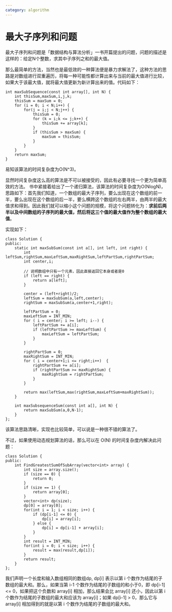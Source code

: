 ```yaml
---
category: algorithm
---
```

# 最大子序列和问题

最大子序列和问题是「数据结构与算法分析」一书开篇提出的问题，问题的描述是这样的：给定N个整数，求其中子序列之和的最大值。

那么最简单的方法，当然也是最低效的一种算法便是暴力求解法了，这种方法的思路是对数组进行双重遍历，将每一种可能性都计算出来与当前的最大值进行比较，如果大于该最大值，就将最大值更新为新计算出来的值。代码如下：

    int maxSubSequence(const int array[], int N) {
        int thisSum,maxSum,i,j,k;
        thisSum = maxSum = 0;
        for (i = 0; i < N;i++) {
            for(j = i;j < N;j++) {
                thisSum = 0;
                for (k = i;k <= j;k++) {
                    thisSum += array[k];
                }
                if (thisSum > maxSum) {
                    maxSum = thisSum;
                }
            }
        }
        return maxSum;
    }
    
易知该算法的时间复杂度为O(N^3)。

显然时间复杂度这么高的算法是不可以被接受的，因此有必要寻找一个更为简单高效的方法。
书中紧接着给出了一个递归算法，该算法的时间复杂度为O(NlogN)，思路如下：首先我们知道，一个数组的最大子序列，要么出现在这个数组的前一半，要么出现在这个数组的后一半，要么横跨这个数组的左右两半，由两半的最大值求和得到。因此我们就可以缩小这个问题的规模，将这个问题转化为：**求前后两半以及中间数组的子序列的最大值，然后将这三个值的最大值作为整个数组的最大值**。

实现如下：
    
    class Solution {
    public:
        static int maxSubSum(const int a[], int left, int right) {
            int leftSum,rightSum,maxLeftSum,maxRightSum,leftPartSum,rightPartSum;
            int center,i;
        
            // 说明数组中只有一个元素，因此直接返回它本身或者是0
            if (left == right) {
                return a[left];
            }
        
            center = (left+right)/2;
            leftSum = maxSubSum(a,left,center);
            rightSum = maxSubSum(a,center+1,right);
        
            leftPartSum = 0;
            maxLeftSum = INT_MIN;
            for ( i = center; i >= left; i--) {
                leftPartSum += a[i];
                if (leftPartSum >= maxLeftSum) {
                    maxLeftSum = leftPartSum;
                }
            }
        
            rightPartSum = 0;
            maxRightSum = INT_MIN;
            for ( i = center+1;i <= right;i++)  {
                rightPartSum += a[i];
                if (rightPartSum >= maxRightSum) {
                    maxRightSum = rightPartSum;
                }
            }
        
            return max(leftSum,max(rightSum,maxLeftSum+maxRightSum));
        }
        
        int maxSubsequenceSum(const int a[], int N) {
            return maxSubSum(a,0,N-1);
        }
    };

该算法思路清晰，实现也比较简单，可以说是一种很不错的算法了。

不过，如果使用动态规划算法的话，那么可以在 O(N) 的时间复杂度内解决此问题：

    class Solution {
    public:
        int FindGreatestSumOfSubArray(vector<int> array) {
            int size = array.size();
            if (size == 0) {
                return 0;
            }
            if (size == 1) {
                return array[0];
            }
            vector<int> dp(size);
            dp[0] = array[0];
            for(int i = 1; i < size; i++) {
                if (dp[i-1] <= 0) {
                    dp[i] = array[i];
                } else {
                    dp[i] = dp[i-1] + array[i];
                }
            }
            int result = INT_MIN;
            for(int i = 0; i < size; i++) {
                result = max(result,dp[i]);
            }
            return result;
        }
    };
    
我们声明一个长度和输入数组相同的数组dp, dp[i] 表示以第 i 个数作为结尾的子数组的最大和。那么，如果当第 i-1 个数作为结尾的子数组的和小于0，即 dp[i-1] <= 0，如果把这个负数和 array[i] 相加，那么结果会比 array[i] 还小，因此以第 i 个数作为结尾的子数组的最大和应该为 array[i]；如果 dp[i-1] > 0，那么它与 array[i] 相加得到的就是以第 i 个数作为结尾的子数组的最大和。

    












